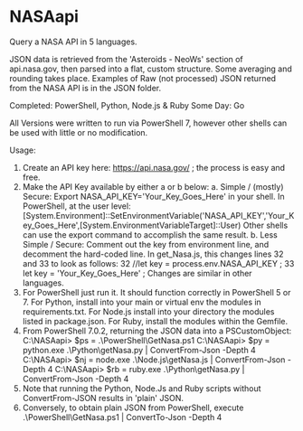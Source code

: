 # NASAapi
Query a NASA API in 5 languages.

JSON data is retrieved from the 'Asteroids - NeoWs' section of api.nasa.gov, then
parsed into a flat, custom structure.  Some averaging and rounding takes place.
Examples of Raw (not processed) JSON returned from the NASA API is in the JSON folder.

Completed:  PowerShell, Python, Node.js & Ruby
Some Day:  Go

All Versions were written to run via PowerShell 7, however other
shells can be used with little or no modification.

Usage:

1.  Create an API key here: https://api.nasa.gov/ ; the process is easy and free.
2.  Make the API Key available by either a or b below:
    a.  Simple / (mostly) Secure:
        Export NASA_API_KEY='Your_Key_Goes_Here' in your shell.
        In PowerShell, at the user level:
        [System.Environment]::SetEnvironmentVariable('NASA_API_KEY','Your_Key_Goes_Here',[System.EnvironmentVariableTarget]::User)
        Other shells can use the export command to accomplish the same result.
    b.  Less Simple / Secure:
        Comment out the key from environment line, and decomment the hard-coded line.
        In get_Nasa.js, this changes lines 32 and 33 to look as follows:
        32  //let key = process.env.NASA_API_KEY ;
        33  let key = 'Your_Key_Goes_Here' ;
        Changes are similar in other languages.
3.  For PowerShell just run it.  It should function correctly in PowerShell 5 or 7.
    For Python, install into your main or virtual env the modules in requirements.txt.
    For Node.js install into your directory the modules listed in package.json.
    For Ruby, install the modules within the Gemfile.
4.  From PowerShell 7.0.2, returning the JSON data into a PSCustomObject:
    C:\NASAapi> $ps = .\PowerShell\GetNasa.ps1
    C:\NASAapi> $py = python.exe .\Python\getNasa.py | ConvertFrom-Json -Depth 4
    C:\NASAapi> $nj = node.exe .\Node.js\getNasa.js | ConvertFrom-Json -Depth 4
    C:\NASAapi> $rb = ruby.exe .\Python\getNasa.py | ConvertFrom-Json -Depth 4
5.  Note that running the Python, Node.Js and Ruby scripts without ConvertFrom-JSON
    results in 'plain' JSON.
6.  Conversely, to obtain plain JSON from PowerShell, execute
    .\PowerShell\GetNasa.ps1 | ConvertTo-Json -Depth 4

